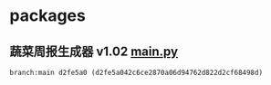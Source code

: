 # packages
## 蔬菜周报生成器 v1.02 [main.py](https://github.com/yinjiahuidada/shaoxing-code/blob/main/main.py)
```
branch:main d2fe5a0 (d2fe5a042c6ce2870a06d94762d822d2cf68498d)
```
